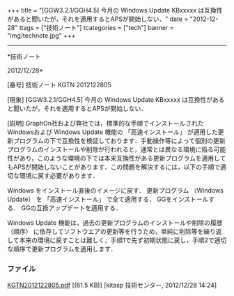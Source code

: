 ﻿+++
title = "[GGW3.2.1/GGH4.5] 今月の Windows Update KBxxxxx は互換性があると聞いたが，それを適用するとAPSが開始しない．"
date = "2012-12-28"
ttags = ["技術ノート"]
tcategories = ["tech"]
banner = "img/technote.jpg"
+++

-----------------------------------------------------------------------------------------------------------------------------

*技術ノート

2012/12/28*


[番号]
技術ノート KGTN 2012122805

[現象]
[GGW3.2.1/GGH4.5] 今月の Windows Update KBxxxxx
は互換性があると聞いたが，それを適用するとAPSが開始しない．

[説明]
GraphOn社および弊社では，標準的な手順でインストールされたWindowsおよび
Windows Update 機能の 「高速インストール」
が適用した更新プログラムの下で互換性を検証しております．手動操作等によって個別の更新プログラムのインストールや削除が行われると，通常とは異なる環境に陥る可能性があり，このような環境の下では本来互換性がある更新プログラムを適用してもAPSが開始しないことがあります．この問題を解決するには，以下の手順で適切な環境に戻す必要があります．

Windows をインストール直後のイメージに戻す．
更新プログラム （Windows Update） を 「高速インストール」
で全て適用する．
GGをインストールする．
GGの互換アップデートを適用する．

Windows Update 機能は，過去の更新プログラムのインストールや削除の履歴
（順序）
に依存してソフトウエアの更新等を行うため，単純に削除等を繰り返して本来の環境に戻すことは難しく，手順1で先ず初期状態に戻し，手順2で適切な順序で更新プログラムを適用します．


### ファイル

 
 


[KGTN2012122805.pdf](http://techreport.kitasp.net/attachments/download/1168/KGTN2012122805.pdf)
 [(61.5 KB)] [kitasp 技術センター, 2012/12/28
14:24]


 


 

